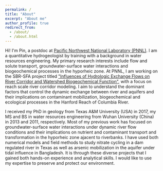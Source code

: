 ```yaml
---
permalink: /
title: "About"
excerpt: "About me"
author_profile: true
redirect_from: 
  - /about/
  - /about.html
---
```


Hi! I'm Pin, a postdoc at [Pacific Northwest National Laboratory (PNNL)](https://www.pnnl.gov/). I am a quantitative hydrogeologist by training with a background in water resources engineering. My primary research interests include flow and solute transport, groundwater-surface water interactions and biogeochemical processes in the hyporheic zone. At PNNL, I am working on the SBR-SFA project titled ["Influences of Hydrologic Exchange Flows on River Corridor and Watershed Biogeochemical Function"](https://sbrsfa.pnnl.gov/), with a focus on reach scale river corridor modeling. I aim to understand the dominant factors that control the dynamic exchange between river and aquifers and their implications on contaminant mobilization, biogeochemical and ecological processes in the Hanford Reach of Columbia River.

I received my PhD in geology from Texas A&M University (USA) in 2017, my MS and BS in water resources engineering from Wuhan University (China) in 2013 and 2011, respectively. Most of my previous work has focused on groundwater-surface water interactions under dynamic river flow conditions and their implications on nutrient and contaminant transport and transformation in the hyporheic zone ajacent to riverbanks. I have used both numerical models and field methods to study nitrate cycling in a dam regulated river in Texas as well as arsenic mobilization in the aquifer under tidal influence in Bangladesh. It is through these diverse projects that I gained both hands-on experience and analytical skills. I would like to use my expertise to preserve and protect our environment.
